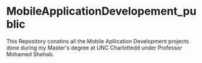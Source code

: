 # MobileApplicationDevelopement_public
This Repository conatins all the Mobile Apllication Development projects done during my Master's degree at UNC Charlottedd under Professor Mohamed Shehab.
